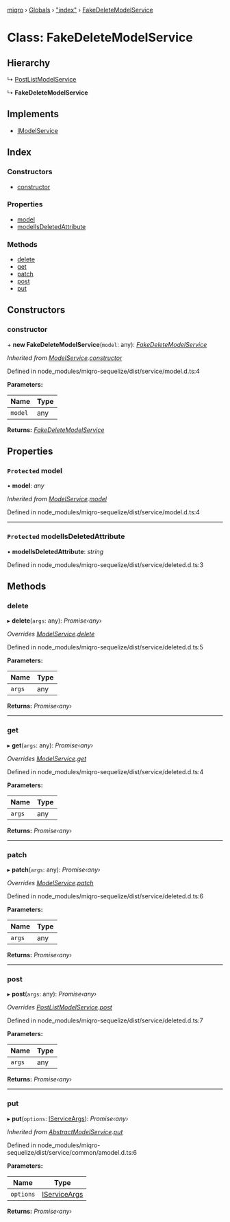 [miqro](../README.md) › [Globals](../globals.md) › ["index"](../modules/_index_.md) › [FakeDeleteModelService](_index_.fakedeletemodelservice.md)

# Class: FakeDeleteModelService

## Hierarchy

  ↳ [PostListModelService](_index_.postlistmodelservice.md)

  ↳ **FakeDeleteModelService**

## Implements

* [IModelService](../interfaces/_index_.imodelservice.md)

## Index

### Constructors

* [constructor](_index_.fakedeletemodelservice.md#constructor)

### Properties

* [model](_index_.fakedeletemodelservice.md#protected-model)
* [modelIsDeletedAttribute](_index_.fakedeletemodelservice.md#protected-modelisdeletedattribute)

### Methods

* [delete](_index_.fakedeletemodelservice.md#delete)
* [get](_index_.fakedeletemodelservice.md#get)
* [patch](_index_.fakedeletemodelservice.md#patch)
* [post](_index_.fakedeletemodelservice.md#post)
* [put](_index_.fakedeletemodelservice.md#put)

## Constructors

###  constructor

\+ **new FakeDeleteModelService**(`model`: any): *[FakeDeleteModelService](_index_.fakedeletemodelservice.md)*

*Inherited from [ModelService](_index_.modelservice.md).[constructor](_index_.modelservice.md#constructor)*

Defined in node_modules/miqro-sequelize/dist/service/model.d.ts:4

**Parameters:**

Name | Type |
------ | ------ |
`model` | any |

**Returns:** *[FakeDeleteModelService](_index_.fakedeletemodelservice.md)*

## Properties

### `Protected` model

• **model**: *any*

*Inherited from [ModelService](_index_.modelservice.md).[model](_index_.modelservice.md#protected-model)*

Defined in node_modules/miqro-sequelize/dist/service/model.d.ts:4

___

### `Protected` modelIsDeletedAttribute

• **modelIsDeletedAttribute**: *string*

Defined in node_modules/miqro-sequelize/dist/service/deleted.d.ts:3

## Methods

###  delete

▸ **delete**(`args`: any): *Promise‹any›*

*Overrides [ModelService](_index_.modelservice.md).[delete](_index_.modelservice.md#delete)*

Defined in node_modules/miqro-sequelize/dist/service/deleted.d.ts:5

**Parameters:**

Name | Type |
------ | ------ |
`args` | any |

**Returns:** *Promise‹any›*

___

###  get

▸ **get**(`args`: any): *Promise‹any›*

*Overrides [ModelService](_index_.modelservice.md).[get](_index_.modelservice.md#get)*

Defined in node_modules/miqro-sequelize/dist/service/deleted.d.ts:4

**Parameters:**

Name | Type |
------ | ------ |
`args` | any |

**Returns:** *Promise‹any›*

___

###  patch

▸ **patch**(`args`: any): *Promise‹any›*

*Overrides [ModelService](_index_.modelservice.md).[patch](_index_.modelservice.md#patch)*

Defined in node_modules/miqro-sequelize/dist/service/deleted.d.ts:6

**Parameters:**

Name | Type |
------ | ------ |
`args` | any |

**Returns:** *Promise‹any›*

___

###  post

▸ **post**(`args`: any): *Promise‹any›*

*Overrides [PostListModelService](_index_.postlistmodelservice.md).[post](_index_.postlistmodelservice.md#post)*

Defined in node_modules/miqro-sequelize/dist/service/deleted.d.ts:7

**Parameters:**

Name | Type |
------ | ------ |
`args` | any |

**Returns:** *Promise‹any›*

___

###  put

▸ **put**(`options`: [IServiceArgs](../interfaces/_index_.iserviceargs.md)): *Promise‹any›*

*Inherited from [AbstractModelService](_index_.abstractmodelservice.md).[put](_index_.abstractmodelservice.md#put)*

Defined in node_modules/miqro-sequelize/dist/service/common/amodel.d.ts:6

**Parameters:**

Name | Type |
------ | ------ |
`options` | [IServiceArgs](../interfaces/_index_.iserviceargs.md) |

**Returns:** *Promise‹any›*
